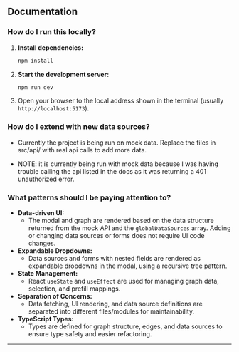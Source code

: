 ## Documentation

### How do I run this locally?

1. **Install dependencies:**
   ```sh
   npm install
   ```
2. **Start the development server:**
   ```sh
   npm run dev
   ```
3. Open your browser to the local address shown in the terminal (usually `http://localhost:5173`).

### How do I extend with new data sources?

- Currently the project is being run on mock data. Replace the files in src/api/ with real api calls to add more data.

- NOTE: it is currently being run with mock data because I was having trouble calling the api listed in the docs as it was returning a 401 unauthorized error.

### What patterns should I be paying attention to?

- **Data-driven UI:**
  - The modal and graph are rendered based on the data structure returned from the mock API and the `globalDataSources` array. Adding or changing data sources or forms does not require UI code changes.
- **Expandable Dropdowns:**
  - Data sources and forms with nested fields are rendered as expandable dropdowns in the modal, using a recursive tree pattern.
- **State Management:**
  - React `useState` and `useEffect` are used for managing graph data, selection, and prefill mappings.
- **Separation of Concerns:**
  - Data fetching, UI rendering, and data source definitions are separated into different files/modules for maintainability.
- **TypeScript Types:**
  - Types are defined for graph structure, edges, and data sources to ensure type safety and easier refactoring.

---
